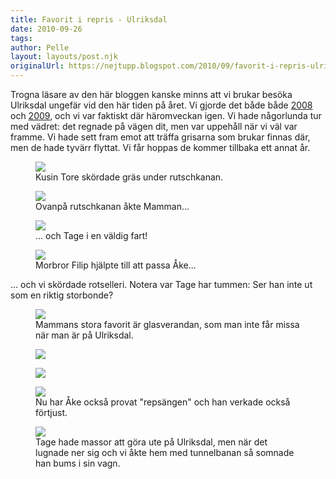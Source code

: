 ```yaml
---
title: Favorit i repris - Ulriksdal
date: 2010-09-26
tags: 	
author: Pelle
layout: layouts/post.njk
originalUrl: https://nejtupp.blogspot.com/2010/09/favorit-i-repris-ulriksdal.html
---
```


Trogna läsare av den här bloggen kanske minns att vi brukar besöka Ulriksdal ungefär vid den här tiden på året. Vi gjorde det både både [2008]() och [2009](), och vi var faktiskt där häromveckan igen. Vi hade någorlunda tur med vädret: det regnade på vägen dit, men var uppehåll när vi väl var framme. Vi hade sett fram emot att träffa grisarna som brukar finnas där, men de hade tyvärr flyttat. Vi får hoppas de kommer tillbaka ett annat år.


<figure>
	<img src="../../../img/2010/09/Ulriksdal-_MG_4354.jpg">
	<figcaption>Kusin Tore skördade gräs under rutschkanan.</figcaption>
</figure>

<figure>
	<img src="../../../img/2010/09/Ulriksdal-_MG_4390.jpg">
	<figcaption>Ovanpå rutschkanan åkte Mamman...</figcaption>
</figure>

<figure>
	<img src="../../../img/2010/09/Ulriksdal-_MG_4393.jpg">
	<figcaption>... och Tage i en väldig fart!</figcaption>
</figure>

<figure>
	<img src="../../../img/2010/09/Ulriksdal-_MG_4399.jpg">
	<figcaption>Morbror Filip hjälpte till att passa Åke...</figcaption>
</figure>

... och vi skördade rotselleri. Notera var Tage har tummen:
Ser han inte ut som en riktig storbonde?



<figure>
	<img src="../../../img/2010/09/Ulriksdal-_MG_4430.jpg">
	<figcaption>Mammans stora favorit är glasverandan, som man inte får missa när man är på Ulriksdal.</figcaption>
</figure>

<figure>
	<img src="../../../img/2010/09/Ulriksdal-_MG_4408.jpg">
</figure>

<figure>
	<img src="../../../img/2010/09/Ulriksdal-_MG_4418.jpg">
</figure>

<figure>
	<img src="../../../img/2010/09/Ulriksdal-_MG_4452.jpg">
	<figcaption>Nu har Åke också provat "repsängen" och han verkade också förtjust.</figcaption>
</figure>

<figure>
	<img src="../../../img/2010/09/Ulriksdal-_MG_4465.jpg">
	<figcaption>Tage hade massor att göra ute på Ulriksdal, men när det lugnade ner sig och vi åkte hem med tunnelbanan så somnade han bums i sin vagn.</figcaption>
</figure>
